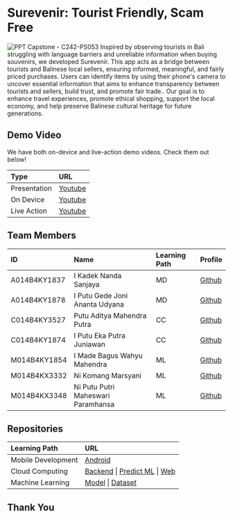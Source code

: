 # Surevenir: Tourist Friendly, Scam Free

![PPT Capstone - C242-PS053 ](https://github.com/user-attachments/assets/0ada0587-e9f7-43fc-8dc9-1b03cd8bb8df)
Inspired by observing tourists in Bali struggling with language barriers and unreliable information when buying souvenirs, we developed Surevenir. This app acts as a bridge between tourists and Balinese local sellers, ensuring informed, meaningful, and fairly priced purchases. Users can identify items by using their phone's camera to uncover essential information that aims to enhance transparency between tourists and sellers, build trust, and promote fair trade.. Our goal is to enhance travel experiences, promote ethical shopping, support the local economy, and help preserve Balinese cultural heritage for future generations.

## Demo Video

We have both on-device and live-action demo videos. Check them out below!

| Type         | URL                                     |
| :----------- | :-------------------------------------- |
| Presentation | [Youtube](https://youtu.be/rqTjRqwa-eg) |
| On Device    | [Youtube](https://youtu.be/tHB2QUlXSO0) |
| Live Action  | [Youtube](https://youtu.be/FlkcaorMKwc) |

## Team Members

| ID           | Name                               | Learning Path | Profile                                         |
| :----------- | :--------------------------------- | :------------ | :---------------------------------------------- |
| A014B4KY1837 | I Kadek Nanda Sanjaya              | MD            | [Github](https://github.com/ikadeknandasanjaya) |
| A014B4KY1878 | I Putu Gede Joni Ananta Udyana     | MD            | [Github](https://github.com/Udyana30)           |
| C014B4KY3527 | Putu Aditya Mahendra Putra         | CC            | [Github](https://github.com/adityamahendrap)    |
| C014B4KY1874 | I Putu Eka Putra Juniawan          | CC            | [Github](https://github.com/ekaputra04)         |
| M014B4KY1854 | I Made Bagus Wahyu Mahendra        | ML            | [Github](https://github.com/BagusWahyuMahendra) |
| M014B4KX3332 | Ni Komang Marsyani                 | ML            | [Github](https://github.com/nikomangmarsyani)   |
| M014B4KX3348 | Ni Putu Putri Maheswari Paramhansa | ML            | [Github](https://github.com/NiPutuPutriii)      |

## Repositories

| Learning Path      | URL                                                                                                                                                                           |
| :----------------- | :---------------------------------------------------------------------------------------------------------------------------------------------------------------------------- |
| Mobile Development | [Android](https://github.com/surevenir/surevenir-md)                                                                                                                          |
| Cloud Computing    | [Backend](https://github.com/surevenir/surevenir-cc) \| [Predict ML](https://github.com/surevenir/surevenir-predict-api) \| [Web](https://github.com/surevenir/surevenir-web) |
| Machine Learning   | [Model](https://github.com/surevenir/surevenir-ml) \| [Dataset](https://github.com/surevenir/surevenir-ml/tree/main/dataset)                                                  |

## Thank You
